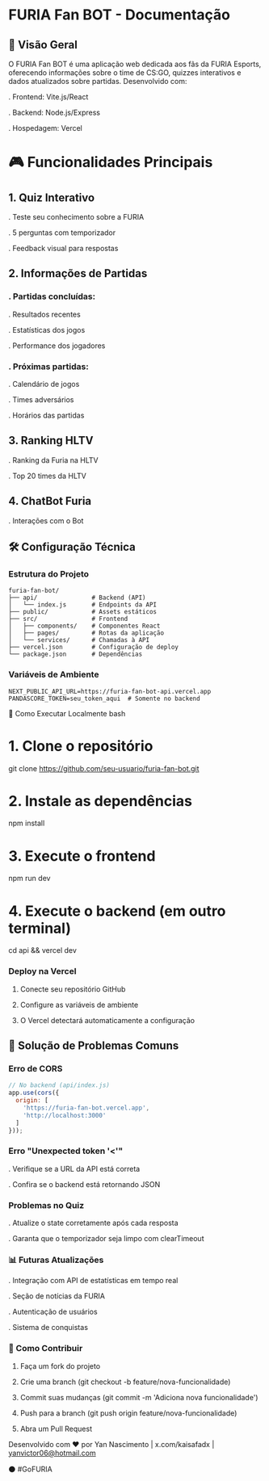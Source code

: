 
# FURIA Fan BOT - Documentação
## 📌 Visão Geral
O FURIA Fan BOT é uma aplicação web dedicada aos fãs da FURIA Esports, oferecendo informações sobre o time de CS:GO, quizzes interativos e dados atualizados sobre partidas. Desenvolvido com:

. Frontend: Vite.js/React

. Backend: Node.js/Express

. Hospedagem: Vercel

# 🎮 Funcionalidades Principais
## 1. Quiz Interativo
. Teste seu conhecimento sobre a FURIA

. 5 perguntas com temporizador

. Feedback visual para respostas

## 2. Informações de Partidas
### . Partidas concluídas:

. Resultados recentes

. Estatísticas dos jogos

. Performance dos jogadores

### . Próximas partidas:

. Calendário de jogos

. Times adversários

. Horários das partidas

## 3. Ranking HLTV

. Ranking da Furia na HLTV

. Top 20 times da HLTV

## 4. ChatBot Furia

. Interações com o Bot


## 🛠️ Configuração Técnica
### Estrutura do Projeto

```A
furia-fan-bot/
├── api/               # Backend (API)
│   └── index.js       # Endpoints da API
├── public/            # Assets estáticos
├── src/               # Frontend
│   ├── components/    # Componentes React
│   ├── pages/         # Rotas da aplicação
│   └── services/      # Chamadas à API
├── vercel.json        # Configuração de deploy
└── package.json       # Dependências
```


### Variáveis de Ambiente

```env
NEXT_PUBLIC_API_URL=https://furia-fan-bot-api.vercel.app
PANDASCORE_TOKEN=seu_token_aqui  # Somente no backend
```
🚀 Como Executar
Localmente
bash
# 1. Clone o repositório
git clone https://github.com/seu-usuario/furia-fan-bot.git

# 2. Instale as dependências
npm install

# 3. Execute o frontend
npm run dev

# 4. Execute o backend (em outro terminal)
cd api && vercel dev

### Deploy na Vercel
1. Conecte seu repositório GitHub

2. Configure as variáveis de ambiente

3. O Vercel detectará automaticamente a configuração

## 🔧 Solução de Problemas Comuns
### Erro de CORS
```javascript
// No backend (api/index.js)
app.use(cors({
  origin: [
    'https://furia-fan-bot.vercel.app',
    'http://localhost:3000'
  ]
}));
```

### Erro "Unexpected token '<'"
. Verifique se a URL da API está correta

. Confira se o backend está retornando JSON

### Problemas no Quiz
. Atualize o state corretamente após cada resposta

. Garanta que o temporizador seja limpo com clearTimeout

### 📊 Futuras Atualizações
. Integração com API de estatísticas em tempo real

. Seção de notícias da FURIA

. Autenticação de usuários

. Sistema de conquistas

### 🤝 Como Contribuir
1. Faça um fork do projeto

2. Crie uma branch (git checkout -b feature/nova-funcionalidade)

3. Commit suas mudanças (git commit -m 'Adiciona nova funcionalidade')

4. Push para a branch (git push origin feature/nova-funcionalidade)

5. Abra um Pull Request


Desenvolvido com ❤️ por Yan Nascimento | x.com/kaisafadx | yanvictor06@hotmail.com

⚫ #GoFURIA
